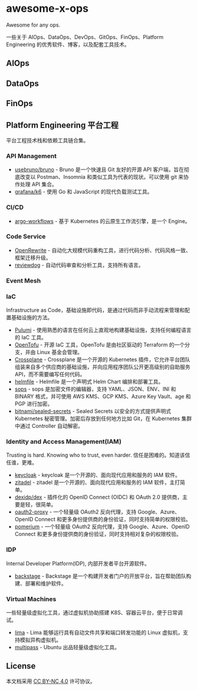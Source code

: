 # awesome-x-ops

Awesome for any ops.

一些关于 AIOps、DataOps、DevOps、GitOps、FinOps、Platform Engineering 的优秀软件、博客，以及配套工具技术。

## AIOps

## DataOps

## FinOps

## Platform Engineering 平台工程

平台工程技术栈和依赖工具链合集。

### API Management

- [usebruno/bruno](https://github.com/usebruno/bruno) - Bruno 是一个快速且 Git 友好的开源 API 客户端，旨在彻底改变以 Postman、Insomnia 和类似工具为代表的现状。可以使用 git 来协作处理 API 集合。
- [grafana/k6](https://github.com/grafana/k6) - 使用 Go 和 JavaScript 的现代负载测试工具。

### CI/CD

- [argo-workflows](https://github.com/argoproj/argo-workflows) - 基于 Kubernetes 的云原生工作流引擎，是一个 Engine。

### Code Service

- [OpenRewrite](https://docs.openrewrite.org) - 自动化大规模代码重构工具，进行代码分析、代码风格一致、框架迁移升级。
- [reviewdog](https://github.com/reviewdog) - 自动代码审查和分析工具，支持所有语言。

### Event Mesh

### IaC

Infrastructure as Code，基础设施即代码，是通过代码而非手动流程来管理和配置基础设施的方法。

- [Pulumi](https://github.com/pulumi/pulumi) - 使用熟悉的语言在任何云上直观地构建基础设施，支持任何编程语言的 IaC 工具。
- [OpenTofu](https://github.com/opentofu/opentofu) - 开源 IaC 工具，OpenTofu 是由社区驱动的 Terraform 的一个分支，并由 Linux 基金会管理。
- [Crossplane](https://github.com/crossplane/crossplane) - Crossplane 是一个开源的 Kubernetes 插件，它允许平台团队组装来自多个供应商的基础设施，并向应用程序团队公开更高级别的自助服务 API，而不需要编写任何代码。
- [helmfile](https://github.com/helmfile) - Helmfile 是一个声明式 Helm Chart 编排和部署工具。
- [sops](https://github.com/getsops/sops) - sops 是加密文件的编辑器，支持 YAML、JSON、ENV、INI 和 BINARY 格式，并可使用 AWS KMS、GCP KMS、Azure Key Vault、age 和 PGP 进行加密。
- [bitnami/sealed-secrets](https://github.com/bitnami-labs/sealed-secrets) - Sealed Secrets 以安全的方式提供声明式 Kubernetes 秘密管理。加密后存放到任何地方比如 Git，在 Kubernetes 集群中通过 Controller 自动解密。

### Identity and Access Management(IAM)

Trusting is hard. Knowing who to trust, even harder. 信任是困难的。知道该信任谁，更难。

- [keycloak](https://github.com/keycloak/keycloak) - keycloak 是一个开源的、面向现代应用和服务的 IAM 软件。
- [zitadel](https://github.com/zitadel/zitadel) - zitadel 是一个开源的、面向现代应用和服务的 IAM 软件，主打简单。
- [dexidp/dex](https://github.com/dexidp/dex) - 插件化的 OpenID Connect (OIDC) 和 OAuth 2.0 提供商，主要是轻，很简单。
- [oauth2-proxy](https://github.com/oauth2-proxy/oauth2-proxy) - 一个轻量级 OAuth2 反向代理，支持 Google、Azure、OpenID Connect 和更多身份提供商的身份验证，同时支持简单的权限校验。
- [pomerium](https://github.com/pomerium/pomerium) - 一个轻量级 OAuth2 反向代理，支持 Google、Azure、OpenID Connect 和更多身份提供商的身份验证，同时支持相对复杂的权限校验。

### IDP

Internal Developer Platform(IDP), 内部开发者平台开源软件。

- [backstage](https://github.com/backstage/backstage) - Backstage 是一个构建开发者门户的开放平台，旨在帮助团队构建、部署和维护软件。

### Virtual Machines

一些轻量级虚拟化工具，通过虚拟机协助搭建 K8S、容器云平台，便于日常调试。

- [lima](https://github.com/lima-vm/lima) - Lima 能够运行具有自动文件共享和端口转发功能的 Linux 虚拟机，支持模拟异构虚拟机。
- [multipass](https://github.com/canonical/multipass) - Ubuntu 出品轻量级虚拟化工具。

## License

本文档采用 [CC BY-NC 4.0][] 许可协议。

[CC BY-NC 4.0]: https://creativecommons.org/licenses/by-nc/4.0/
